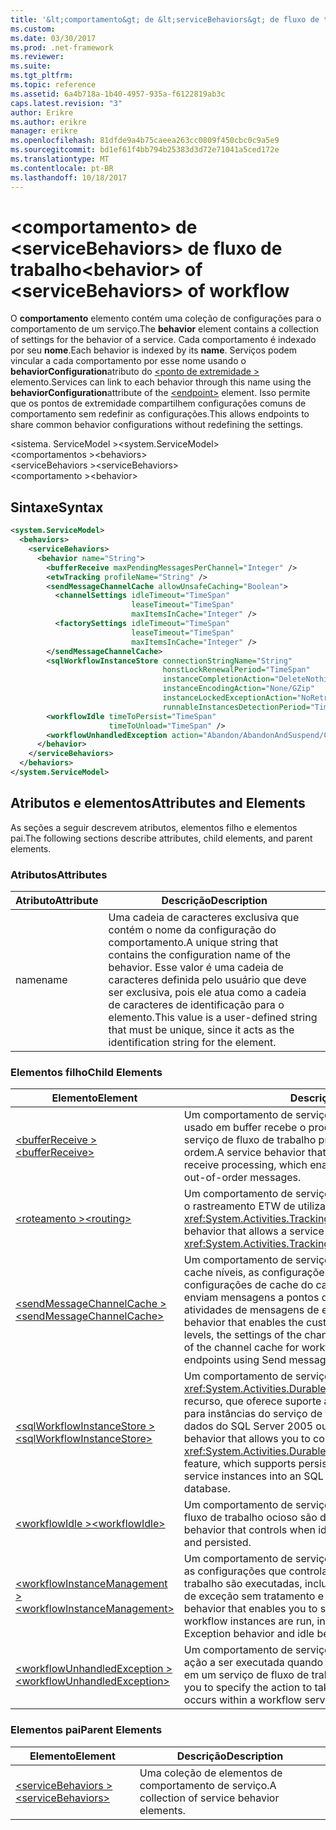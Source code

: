 ```yaml
---
title: '&lt;comportamento&gt; de &lt;serviceBehaviors&gt; de fluxo de trabalho'
ms.custom: 
ms.date: 03/30/2017
ms.prod: .net-framework
ms.reviewer: 
ms.suite: 
ms.tgt_pltfrm: 
ms.topic: reference
ms.assetid: 6a4b718a-1b40-4957-935a-f6122819ab3c
caps.latest.revision: "3"
author: Erikre
ms.author: erikre
manager: erikre
ms.openlocfilehash: 81dfde9a4b75caeea263cc0809f450cbc0c9a5e9
ms.sourcegitcommit: bd1ef61f4bb794b25383d3d72e71041a5ced172e
ms.translationtype: MT
ms.contentlocale: pt-BR
ms.lasthandoff: 10/18/2017
---
```

# <a name="ltbehaviorgt-of-ltservicebehaviorsgt-of-workflow"></a><span data-ttu-id="61f99-102">&lt;comportamento&gt; de &lt;serviceBehaviors&gt; de fluxo de trabalho</span><span class="sxs-lookup"><span data-stu-id="61f99-102">&lt;behavior&gt; of &lt;serviceBehaviors&gt; of workflow</span></span>
<span data-ttu-id="61f99-103">O **comportamento** elemento contém uma coleção de configurações para o comportamento de um serviço.</span><span class="sxs-lookup"><span data-stu-id="61f99-103">The **behavior** element contains a collection of settings for the behavior of a service.</span></span> <span data-ttu-id="61f99-104">Cada comportamento é indexado por seu **nome**.</span><span class="sxs-lookup"><span data-stu-id="61f99-104">Each behavior is indexed by its **name**.</span></span> <span data-ttu-id="61f99-105">Serviços podem vincular a cada comportamento por esse nome usando o **behaviorConfiguration**atributo do [ \<ponto de extremidade >](../../../../../docs/framework/configure-apps/file-schema/wcf/endpoint-element.md) elemento.</span><span class="sxs-lookup"><span data-stu-id="61f99-105">Services can link to each behavior through this name using the **behaviorConfiguration**attribute of the [\<endpoint>](../../../../../docs/framework/configure-apps/file-schema/wcf/endpoint-element.md) element.</span></span> <span data-ttu-id="61f99-106">Isso permite que os pontos de extremidade compartilhem configurações comuns de comportamento sem redefinir as configurações.</span><span class="sxs-lookup"><span data-stu-id="61f99-106">This allows endpoints to share common behavior configurations without redefining the settings.</span></span>  
  
<span data-ttu-id="61f99-107">\<sistema. ServiceModel ></span><span class="sxs-lookup"><span data-stu-id="61f99-107">\<system.ServiceModel></span></span>  
<span data-ttu-id="61f99-108">\<comportamentos ></span><span class="sxs-lookup"><span data-stu-id="61f99-108">\<behaviors></span></span>  
<span data-ttu-id="61f99-109">\<serviceBehaviors ></span><span class="sxs-lookup"><span data-stu-id="61f99-109">\<serviceBehaviors></span></span>  
<span data-ttu-id="61f99-110">\<comportamento ></span><span class="sxs-lookup"><span data-stu-id="61f99-110">\<behavior></span></span>  
  
## <a name="syntax"></a><span data-ttu-id="61f99-111">Sintaxe</span><span class="sxs-lookup"><span data-stu-id="61f99-111">Syntax</span></span>  
  
```xml  
<system.ServiceModel>  
  <behaviors>  
    <serviceBehaviors>  
      <behavior name="String">
        <bufferReceive maxPendingMessagesPerChannel="Integer" />
        <etwTracking profileName="String" />
        <sendMessageChannelCache allowUnsafeCaching="Boolean">
          <channelSettings idleTimeout="TimeSpan" 
                           leaseTimeout="TimeSpan" 
                           maxItemsInCache="Integer" />
          <factorySettings idleTimeout="TimeSpan" 
                           leaseTimeout="TimeSpan" 
                           maxItemsInCache="Integer" />
        </sendMessageChannelCache>
        <sqlWorkflowInstanceStore connectionStringName="String" 
                                  honstLockRenewalPeriod="TimeSpan" 
                                  instanceCompletionAction="DeleteNothing/DeleteAll" 
                                  instanceEncodingAction="None/GZip" 
                                  instanceLockedExceptionAction="NoRetry/BasicRetry/AggressiveRetry" 
                                  runnableInstancesDetectionPeriod="TimeSpan" />
        <workflowIdle timeToPersist="TimeSpan" 
                      timeToUnload="TimeSpan" />
        <workflowUnhandledException action="Abandon/AbandonAndSuspend/Cancel/Terminate" />
      </behavior>
    </serviceBehaviors>  
  </behaviors>  
</system.ServiceModel>  
```  
  
## <a name="attributes-and-elements"></a><span data-ttu-id="61f99-112">Atributos e elementos</span><span class="sxs-lookup"><span data-stu-id="61f99-112">Attributes and Elements</span></span>  
 <span data-ttu-id="61f99-113">As seções a seguir descrevem atributos, elementos filho e elementos pai.</span><span class="sxs-lookup"><span data-stu-id="61f99-113">The following sections describe attributes, child elements, and parent elements.</span></span>  
  
### <a name="attributes"></a><span data-ttu-id="61f99-114">Atributos</span><span class="sxs-lookup"><span data-stu-id="61f99-114">Attributes</span></span>  
  
|<span data-ttu-id="61f99-115">Atributo</span><span class="sxs-lookup"><span data-stu-id="61f99-115">Attribute</span></span>|<span data-ttu-id="61f99-116">Descrição</span><span class="sxs-lookup"><span data-stu-id="61f99-116">Description</span></span>|  
|---------------|-----------------|  
|<span data-ttu-id="61f99-117">name</span><span class="sxs-lookup"><span data-stu-id="61f99-117">name</span></span>|<span data-ttu-id="61f99-118">Uma cadeia de caracteres exclusiva que contém o nome da configuração do comportamento.</span><span class="sxs-lookup"><span data-stu-id="61f99-118">A unique string that contains the configuration name of the behavior.</span></span> <span data-ttu-id="61f99-119">Esse valor é uma cadeia de caracteres definida pelo usuário que deve ser exclusiva, pois ele atua como a cadeia de caracteres de identificação para o elemento.</span><span class="sxs-lookup"><span data-stu-id="61f99-119">This value is a user-defined string that must be unique, since it acts as the identification string for the element.</span></span>|  
  
### <a name="child-elements"></a><span data-ttu-id="61f99-120">Elementos filho</span><span class="sxs-lookup"><span data-stu-id="61f99-120">Child Elements</span></span>  
  
|<span data-ttu-id="61f99-121">Elemento</span><span class="sxs-lookup"><span data-stu-id="61f99-121">Element</span></span>|<span data-ttu-id="61f99-122">Descrição</span><span class="sxs-lookup"><span data-stu-id="61f99-122">Description</span></span>|  
|-------------|-----------------|  
|[<span data-ttu-id="61f99-123">\<bufferReceive ></span><span class="sxs-lookup"><span data-stu-id="61f99-123">\<bufferReceive></span></span>](../../../../../docs/framework/configure-apps/file-schema/windows-workflow-foundation/bufferreceive.md)|<span data-ttu-id="61f99-124">Um comportamento de serviço que permite que um serviço a ser usado em buffer recebe o processamento, que permite que um serviço de fluxo de trabalho processar mensagens de fora de ordem.</span><span class="sxs-lookup"><span data-stu-id="61f99-124">A service behavior that enables a service to use buffered receive processing, which enables a workflow service to process out-of-order messages.</span></span>|  
|[<span data-ttu-id="61f99-125">\<roteamento ></span><span class="sxs-lookup"><span data-stu-id="61f99-125">\<routing></span></span>](../../../../../docs/framework/configure-apps/file-schema/wcf/routing-of-servicebehavior.md)|<span data-ttu-id="61f99-126">Um comportamento de serviço que permite que um serviço usando o rastreamento ETW de utilizar um <xref:System.Activities.Tracking.EtwTrackingParticipant>.</span><span class="sxs-lookup"><span data-stu-id="61f99-126">A service behavior that allows a service to utilize ETW tracking using an <xref:System.Activities.Tracking.EtwTrackingParticipant>.</span></span>|  
|[<span data-ttu-id="61f99-127">\<sendMessageChannelCache ></span><span class="sxs-lookup"><span data-stu-id="61f99-127">\<sendMessageChannelCache></span></span>](../../../../../docs/framework/configure-apps/file-schema/windows-workflow-foundation/sendmessagechannelcache.md)|<span data-ttu-id="61f99-128">Um comportamento de serviço que permite a personalização do cache níveis, as configurações de cache da fábrica de canal e as configurações de cache do canal para fluxos de trabalho que enviam mensagens a pontos de extremidade de serviço usando atividades de mensagens de envio de compartilhamento.</span><span class="sxs-lookup"><span data-stu-id="61f99-128">A service behavior that enables the customization of the cache sharing levels, the settings of the channel factory cache, and the settings of the channel cache for workflows that send messages to service endpoints using Send messaging activities.</span></span>|  
|[<span data-ttu-id="61f99-129">\<sqlWorkflowInstanceStore ></span><span class="sxs-lookup"><span data-stu-id="61f99-129">\<sqlWorkflowInstanceStore></span></span>](../../../../../docs/framework/configure-apps/file-schema/windows-workflow-foundation/sqlworkflowinstancestore.md)|<span data-ttu-id="61f99-130">Um comportamento de serviço que permite que você configure o <xref:System.Activities.DurableInstancing.SqlWorkflowInstanceStore> recurso, que oferece suporte a informações de estado persistentes para instâncias do serviço de fluxo de trabalho em um banco de dados do SQL Server 2005 ou SQL Server 2008.</span><span class="sxs-lookup"><span data-stu-id="61f99-130">A service behavior that allows you to configure the <xref:System.Activities.DurableInstancing.SqlWorkflowInstanceStore> feature, which supports persisting state information for workflow service instances into an SQL Server 2005 or SQL Server 2008 database.</span></span>|  
|[<span data-ttu-id="61f99-131">\<workflowIdle ></span><span class="sxs-lookup"><span data-stu-id="61f99-131">\<workflowIdle></span></span>](../../../../../docs/framework/configure-apps/file-schema/windows-workflow-foundation/workflowidle.md)|<span data-ttu-id="61f99-132">Um comportamento de serviço que controla quando instâncias de fluxo de trabalho ocioso são descarregadas e persistidas.</span><span class="sxs-lookup"><span data-stu-id="61f99-132">A service behavior that controls when idle workflow instances are unloaded and persisted.</span></span>|  
|[<span data-ttu-id="61f99-133">\<workflowInstanceManagement ></span><span class="sxs-lookup"><span data-stu-id="61f99-133">\<workflowInstanceManagement></span></span>](../../../../../docs/framework/configure-apps/file-schema/windows-workflow-foundation/workflowinstancemanagement.md)|<span data-ttu-id="61f99-134">Um comportamento de serviço que permite que você especifique as configurações que controlam como as instâncias de fluxo de trabalho são executadas, incluindo persistência, o comportamento de exceção sem tratamento e o comportamento ocioso.</span><span class="sxs-lookup"><span data-stu-id="61f99-134">A service behavior that enables you to specify settings that control how workflow instances are run, including persistence, unhandled Exception behavior and idle behavior.</span></span>|  
|[<span data-ttu-id="61f99-135">\<workflowUnhandledException ></span><span class="sxs-lookup"><span data-stu-id="61f99-135">\<workflowUnhandledException></span></span>](../../../../../docs/framework/configure-apps/file-schema/windows-workflow-foundation/workflowunhandledexception.md)|<span data-ttu-id="61f99-136">Um comportamento de serviço que permite que você especifique a ação a ser executada quando ocorre uma exceção sem tratamento em um serviço de fluxo de trabalho.</span><span class="sxs-lookup"><span data-stu-id="61f99-136">A service behavior that enables you to specify the action to take when an unhandled exception occurs within a workflow service.</span></span>|  
  
### <a name="parent-elements"></a><span data-ttu-id="61f99-137">Elementos pai</span><span class="sxs-lookup"><span data-stu-id="61f99-137">Parent Elements</span></span>  
  
|<span data-ttu-id="61f99-138">Elemento</span><span class="sxs-lookup"><span data-stu-id="61f99-138">Element</span></span>|<span data-ttu-id="61f99-139">Descrição</span><span class="sxs-lookup"><span data-stu-id="61f99-139">Description</span></span>|  
|-------------|-----------------|  
|[<span data-ttu-id="61f99-140">\<serviceBehaviors ></span><span class="sxs-lookup"><span data-stu-id="61f99-140">\<serviceBehaviors></span></span>](../../../../../docs/framework/configure-apps/file-schema/windows-workflow-foundation/servicebehaviors-of-workflow.md)|<span data-ttu-id="61f99-141">Uma coleção de elementos de comportamento de serviço.</span><span class="sxs-lookup"><span data-stu-id="61f99-141">A collection of service behavior elements.</span></span>|

